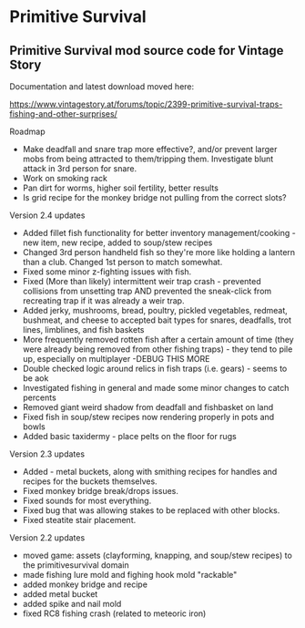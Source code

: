 # Primitive Survival

<h2>Primitive Survival mod source code for Vintage Story</h2>

Documentation and latest download moved here:

https://www.vintagestory.at/forums/topic/2399-primitive-survival-traps-fishing-and-other-surprises/


Roadmap

 - Make deadfall and snare trap more effective?, and/or prevent larger mobs from being attracted to them/tripping them.  Investigate blunt attack in 3rd person for snare.
 - Work on smoking rack
 - Pan dirt for worms, higher soil fertility, better results
 - Is grid recipe for the monkey bridge not pulling from the correct slots?
 
 
Version 2.4 updates

 - Added fillet fish functionality for better inventory management/cooking - new item, new recipe, added to soup/stew recipes
 - Changed 3rd person handheld fish so they're more like holding a lantern than a club.  Changed 1st person to match somewhat.
 - Fixed some minor z-fighting issues with fish.
 - Fixed (More than likely) intermittent weir trap crash - prevented collisions from unsetting trap AND prevented the sneak-click from recreating trap if it was already a weir trap.
- Added jerky, mushrooms, bread, poultry, pickled vegetables, redmeat, bushmeat, and cheese to accepted bait types for snares, deadfalls, trot lines, limblines, and fish baskets
 - More frequently removed rotten fish after a certain amount of time (they were already being removed from other fishing traps) - they tend to pile up, especially on multiplayer -DEBUG THIS MORE
 - Double checked logic around relics in fish traps (i.e. gears) - seems to be aok
 - Investigated fishing in general and made some minor changes to catch percents
 - Removed giant weird shadow from deadfall and fishbasket on land
 - Fixed fish in soup/stew recipes now rendering properly in pots and bowls
 - Added basic taxidermy - place pelts on the floor for rugs

Version 2.3 updates

 - Added - metal buckets, along with smithing recipes for handles and recipes for the buckets themselves.
 - Fixed monkey bridge break/drops issues.
 - Fixed sounds for most everything.
 - Fixed bug that was allowing stakes to be replaced with other blocks.
 - Fixed steatite stair placement.

Version 2.2 updates

- moved game: assets (clayforming, knapping, and soup/stew recipes) to the primitivesurvival domain
- made fishing lure mold and fighing hook mold "rackable"
- added monkey bridge and recipe
- added metal bucket
- added spike and nail mold 
- fixed RC8 fishing crash (related to meteoric iron)

